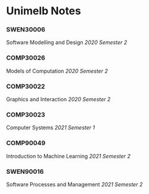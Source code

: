 # Unimelb Notes 

### SWEN30006
Software Modelling and Design
*2020 Semester 2*

### COMP30026 
Models of Computation 
*2020 Semester 2*

### COMP30022 
Graphics and Interaction
*2020 Semester 2*

### COMP30023 
Computer Systems
*2021 Semester 1*

### COMP90049 
Introduction to Machine Learning 
*2021 Semester 2*

### SWEN90016 
Software Processes and Management 
*2021 Semester 2*
